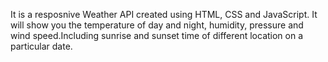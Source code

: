 It is a resposnive Weather API created using HTML, CSS and JavaScript. It will show you the temperature of day and night, humidity, pressure and wind speed.Including sunrise and sunset time of different location on a particular date.
